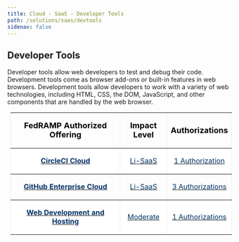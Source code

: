 ```yaml
---
title: Cloud - SaaS - Developer Tools
path: /solutions/saas/devtools
sidenav: false
---
```


## Developer Tools

Developer tools allow web developers to test and debug their code. Development tools come as browser add-ons or built-in features in web browsers. Development tools allow developers to work with a variety of web technologies, including HTML, CSS, the DOM, JavaScript, and other components that are handled by the web browser.

<table class="Table" style="border-collapse: collapse; border: currentColor; margin-left: 5.4pt; width: 100%;" border="1" cellspacing="0" cellpadding="15" align="center">
<tbody>
<tr>
<td style="width: 515.6pt;">
<p style="text-align: center;"><span style="font-size: 18px;"><span style="color: #000000;"><strong><span style="background-color: #ffffff;">FedRAMP Authorized Offering</span></strong></span></span></p>
</td>
<td style="width: 111.8pt;">
<p style="text-align: center;"><span style="font-size: 18px;"><strong><span style="color: black;">Impact Level</span></strong></span></p>
</td>
<td style="width: 98.8pt;">
<p style="text-align: center;"><span style="font-size: 18px;"><strong><span style="color: black;">Authorizations</span></strong></span></p>
</td>
</tr>
<tr>
<td style="background-color: #ffffff; width: 515.6pt;">
<p style="text-align: center;"><strong><a href="https://marketplace.fedramp.gov/#/product/circleci-cloud?sort=productName&amp;status=Compliant&amp;serviceModels=SaaS"><span style="color: #003366;">CircleCI Cloud</span></a></strong></p>
</td>
<td style="background-color: #ffffff; width: 111.8pt;">
<p style="text-align: center;"><a href="https://marketplace.fedramp.gov/#/product/circleci-cloud?sort=productName&amp;status=Compliant&amp;serviceModels=SaaS"><span style="color: #003366;">Li-SaaS</span></a></p>
</td>
<td style="background-color: #ffffff; width: 98.8pt;">
<p style="text-align: center;"><a href="https://marketplace.fedramp.gov/#/product/circleci-cloud?sort=productName&amp;status=Compliant&amp;serviceModels=SaaS"><span style="color: #003366;">1 Authorization</span></a></p>
</td>
</tr>
<tr>
<td style="width: 515.6pt;">
<p style="text-align: center;"><strong><a href="https://marketplace.fedramp.gov/#/product/github-enterprise-cloud?sort=productName&amp;status=Compliant&amp;serviceModels=SaaS"><span style="color: #003366;">GitHub Enterprise Cloud</span></a></strong></p>
</td>
<td style="width: 111.8pt;">
<p style="text-align: center;"><a href="https://marketplace.fedramp.gov/#/product/github-enterprise-cloud?sort=productName&amp;status=Compliant&amp;serviceModels=SaaS"><span style="color: #003366;">Li-SaaS</span></a></p>
</td>
<td style="width: 98.8pt;">
<p style="text-align: center;"><a href="https://marketplace.fedramp.gov/#/product/github-enterprise-cloud?sort=productName&amp;status=Compliant&amp;serviceModels=SaaS"><span style="color: #003366;">3 Authorizations</span></a></p>
</td>
</tr>
<tr>
<td style="background-color: #ffffff; width: 515.6pt;">
<p style="text-align: center;"><strong><a href="https://marketplace.fedramp.gov/#/product/web-development-and-hosting?sort=productName&amp;status=Compliant&amp;serviceModels=SaaS"><span style="color: #003366;">Web Development and Hosting</span></a></strong></p>
</td>
<td style="background-color: #ffffff; width: 111.8pt;">
<p style="text-align: center;"><a href="https://marketplace.fedramp.gov/#/product/web-development-and-hosting?sort=productName&amp;status=Compliant&amp;serviceModels=SaaS"><span style="color: #003366;">Moderate</span></a></p>
</td>
<td style="background-color: #ffffff; width: 98.8pt;">
<p style="text-align: center;"><a href="https://marketplace.fedramp.gov/#/product/web-development-and-hosting?sort=productName&amp;status=Compliant&amp;serviceModels=SaaS"><span style="color: #003366;">1 Authorizations</span></a></p>
</td>
</tr>
</tbody>
</table>